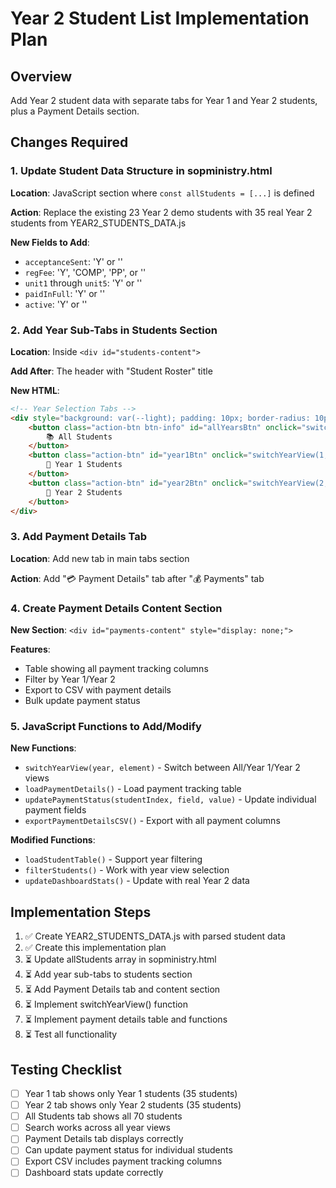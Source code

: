# Year 2 Student List Implementation Plan

## Overview
Add Year 2 student data with separate tabs for Year 1 and Year 2 students, plus a Payment Details section.

## Changes Required

### 1. Update Student Data Structure in sopministry.html

**Location**: JavaScript section where `const allStudents = [...]` is defined

**Action**: Replace the existing 23 Year 2 demo students with 35 real Year 2 students from YEAR2_STUDENTS_DATA.js

**New Fields to Add**:
- `acceptanceSent`: 'Y' or ''
- `regFee`: 'Y', 'COMP', 'PP', or ''
- `unit1` through `unit5`: 'Y' or ''
- `paidInFull`: 'Y' or ''
- `active`: 'Y' or ''

### 2. Add Year Sub-Tabs in Students Section

**Location**: Inside `<div id="students-content">`

**Add After**: The header with "Student Roster" title

**New HTML**:
```html
<!-- Year Selection Tabs -->
<div style="background: var(--light); padding: 10px; border-radius: 10px; margin-bottom: 20px; display: flex; gap: 10px;">
    <button class="action-btn btn-info" id="allYearsBtn" onclick="switchYearView('all', this)" style="flex: 1;">
        📚 All Students
    </button>
    <button class="action-btn" id="year1Btn" onclick="switchYearView(1, this)" style="flex: 1; background: white; color: var(--primary); border: 2px solid var(--primary);">
        📖 Year 1 Students
    </button>
    <button class="action-btn" id="year2Btn" onclick="switchYearView(2, this)" style="flex: 1; background: white; color: var(--primary); border: 2px solid var(--primary);">
        📗 Year 2 Students
    </button>
</div>
```

### 3. Add Payment Details Tab

**Location**: Add new tab in main tabs section

**Action**: Add "💳 Payment Details" tab after "💰 Payments" tab

### 4. Create Payment Details Content Section

**New Section**: `<div id="payments-content" style="display: none;">`

**Features**:
- Table showing all payment tracking columns
- Filter by Year 1/Year 2
- Export to CSV with payment details
- Bulk update payment status

### 5. JavaScript Functions to Add/Modify

**New Functions**:
- `switchYearView(year, element)` - Switch between All/Year 1/Year 2 views
- `loadPaymentDetails()` - Load payment tracking table
- `updatePaymentStatus(studentIndex, field, value)` - Update individual payment fields
- `exportPaymentDetailsCSV()` - Export with all payment columns

**Modified Functions**:
- `loadStudentTable()` - Support year filtering
- `filterStudents()` - Work with year view selection
- `updateDashboardStats()` - Update with real Year 2 data

## Implementation Steps

1. ✅ Create YEAR2_STUDENTS_DATA.js with parsed student data
2. ✅ Create this implementation plan
3. ⏳ Update allStudents array in sopministry.html
4. ⏳ Add year sub-tabs to students section
5. ⏳ Add Payment Details tab and content section
6. ⏳ Implement switchYearView() function
7. ⏳ Implement payment details table and functions
8. ⏳ Test all functionality

## Testing Checklist

- [ ] Year 1 tab shows only Year 1 students (35 students)
- [ ] Year 2 tab shows only Year 2 students (35 students)
- [ ] All Students tab shows all 70 students
- [ ] Search works across all year views
- [ ] Payment Details tab displays correctly
- [ ] Can update payment status for individual students
- [ ] Export CSV includes payment tracking columns
- [ ] Dashboard stats update correctly
